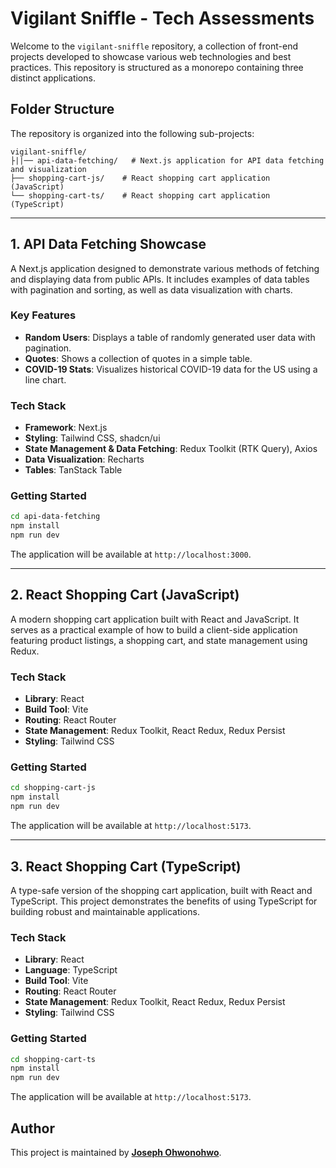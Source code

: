 # Vigilant Sniffle - Tech Assessments

Welcome to the `vigilant-sniffle` repository, a collection of front-end projects developed to showcase various web technologies and best practices. This repository is structured as a monorepo containing three distinct applications.

## Folder Structure

The repository is organized into the following sub-projects:

```
vigilant-sniffle/
├||── api-data-fetching/   # Next.js application for API data fetching and visualization
├── shopping-cart-js/    # React shopping cart application (JavaScript)
└── shopping-cart-ts/    # React shopping cart application (TypeScript)
```

---

## 1. API Data Fetching Showcase

A Next.js application designed to demonstrate various methods of fetching and displaying data from public APIs. It includes examples of data tables with pagination and sorting, as well as data visualization with charts.

### Key Features

- **Random Users**: Displays a table of randomly generated user data with pagination.
- **Quotes**: Shows a collection of quotes in a simple table.
- **COVID-19 Stats**: Visualizes historical COVID-19 data for the US using a line chart.

### Tech Stack

- **Framework**: Next.js
- **Styling**: Tailwind CSS, shadcn/ui
- **State Management & Data Fetching**: Redux Toolkit (RTK Query), Axios
- **Data Visualization**: Recharts
- **Tables**: TanStack Table

### Getting Started

```bash
cd api-data-fetching
npm install
npm run dev
```

The application will be available at `http://localhost:3000`.

---

## 2. React Shopping Cart (JavaScript)

A modern shopping cart application built with React and JavaScript. It serves as a practical example of how to build a client-side application featuring product listings, a shopping cart, and state management using Redux.

### Tech Stack

- **Library**: React
- **Build Tool**: Vite
- **Routing**: React Router
- **State Management**: Redux Toolkit, React Redux, Redux Persist
- **Styling**: Tailwind CSS

### Getting Started

```bash
cd shopping-cart-js
npm install
npm run dev
```

The application will be available at `http://localhost:5173`.

---

## 3. React Shopping Cart (TypeScript)

A type-safe version of the shopping cart application, built with React and TypeScript. This project demonstrates the benefits of using TypeScript for building robust and maintainable applications.

### Tech Stack

- **Library**: React
- **Language**: TypeScript
- **Build Tool**: Vite
- **Routing**: React Router
- **State Management**: Redux Toolkit, React Redux, Redux Persist
- **Styling**: Tailwind CSS

### Getting Started

```bash
cd shopping-cart-ts
npm install
npm run dev
```

The application will be available at `http://localhost:5173`.

## Author

This project is maintained by [**Joseph Ohwonohwo**](https://github.com/Ominous-Josef).

